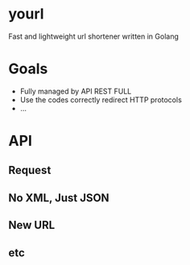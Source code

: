 yourl
=====

Fast and lightweight url shortener written in Golang

Goals
=====

+ Fully managed by API REST FULL
+ Use the codes correctly redirect HTTP protocols
+ ...

API
===

Request
-------

No XML, Just JSON
-----------------

New URL
-------

etc
---
